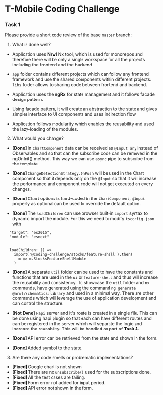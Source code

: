 # T-Mobile Coding Challenge

### Task 1

Please provide a short code review of the base `master` branch:

1. What is done well?

- Application uses **Nrwl** Nx tool, which is used for monorepos and therefore there will be only a single workspace for all the projects including the frontend and the backend.

- `app` folder contains different projects which can follow any frontend framework and use the shared components within different projects. `libs` folder allows to sharing code between frontend and backend.

- Application uses the **ngRx** for state management and it follows facade design pattern.

- Using facade pattern, it will create an abstraction to the state and gives simpler interface to UI components and uses indirection flow.

- Application follows modularity which enables the reusability and used the lazy-loading of the modules.

2. What would you change?

- **[Done]** In `ChartComponent` data can be received as `@Input any` instead of Observables and so that can the subscribe code can be removed in the ngOnInit() method. This way we can use `async` pipe to subscribe from the template.

- **[Done]** `ChangeDetectionStrategy.OnPush` will be used in the Chart component so that it depends only on the `@Input` so that it will increase the performance and component code will not get executed on every changes.

- **[Done]** Chart options is hard-coded in the `ChartComponent`, `@Input` property as optional can be used to override the default option.

- **[Done]** The `loadChildren` can use browser built-in `import` syntax to dynamic import the module. For this we need to modify `tsconfig.json` with

```
  "target": "es2015",
  "module": "esnext"
```

```

  loadChildren: () =>
    import('@coding-challenge/stocks/feature-shell').then(
      m => m.StocksFeatureShellModule
    )

```

- **[Done]** A separate `util` folder can be used to have the constants and functions that are used in the `ui` or `feature-shell` and thus will increase the reusability and consistency. To showcase the `util` folder and `nx` commands, have generated using the command `ng generate @nrwl/schematics:library` and used in a minimal way. There are other commands which will leverage the use of application development and can control the structure.

- **[Not Done]** `Hapi` server and it's route is created in a single file. This can be done using hapi plugin so that each can have different routes and can be registered in the server which will separate the logic and increase the reusability. This will be handled as part of **Task 4**.

- **[Done]** API error can be retrieved from the state and shown in the form.

- **[Done]** Added symbol to the state.

3. Are there any code smells or problematic implementations?

- **[Fixed]** Google chart is not shown.
- **[Fixed]** There are no `unsubscribe()` used for the subscriptions done.
- **[Fixed]** All the test cases are failing.
- **[Fixed]** Form error not added for input period.
- **[Fixed]** API error not shown in the form.
